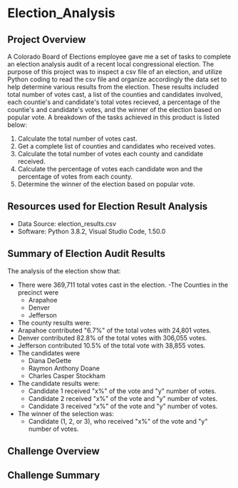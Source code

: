 # Election_Analysis

## Project Overview
A Colorado Board of Elections employee gave me a set of tasks to complete an election analysis audit of a recent local congressional election. The purpose of this project was to inspect a csv file of an election, and utilize Python coding to read the csv file and organize accordingly the data set to help determine various results from the election. These results included total number of votes cast, a list of the counties and candidates involved, each countie's and candidate's total votes recieved, a percentage of the countie's and candidate's votes, and the winner of the election based on popular vote. A breakdown of the tasks achieved in this product is listed below:

1. Calculate the total number of votes cast.
2. Get a complete list of counties and candidates who received votes.
3. Calculate the total number of votes each county and candidate received.
4. Calculate the percentage of votes each candidate won and the percentage of votes from each county.
5. Determine the winner of the election based on popular vote.

## Resources used for Election Result Analysis
- Data Source: election_results.csv
- Software: Python 3.8.2, Visual Studio Code, 1.50.0

## Summary of Election Audit Results
The analysis of the election show that:
- There were 369,711 total votes cast in the election.
-The Counties in the precinct were
  - Arapahoe
  - Denver
  - Jefferson
 - The county results were: 
  - Arapahoe contributed "6.7%" of the total votes with 24,801 votes.
  - Denver contributed 82.8% of the total votes with 306,055 votes.
  - Jefferson contributed 10.5% of the total vote with 38,855 votes.
- The candidates were
  - Diana DeGette
  - Raymon Anthony Doane
  - Charles Casper Stockham
- The candidate results were: 
  - Candidate 1 received "x%" of the vote and "y" number of votes.
  - Candidate 2 received "x%" of the vote and "y" number of votes.
  - Candidate 3 received "x%" of the vote and "y" number of votes.
- The winner of the selection was:
  - Candidate (1, 2, or 3), who received "x%" of the vote and "y" number of votes.

## Challenge Overview

## Challenge Summary
